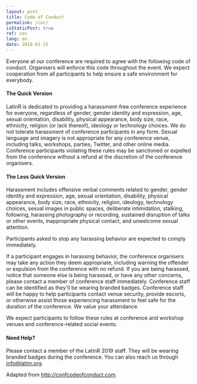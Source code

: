 ```yaml
---
layout: post
title: Code of Conduct
permalink: /coc/
isStaticPost: true
ref: coc
lang: en
date: 2018-01-15
---
```


Everyone at our conference are required to agree with the following code of conduct. Organisers will enforce this code throughout the event. We expect cooperation from all participants to help ensure a safe environment for everybody.

#### The Quick Version

LatinR is dedicated to providing a harassment-free conference experience for everyone, regardless of gender, gender identity and expression, age, sexual orientation, disability, physical appearance, body size, race, ethnicity, religion (or lack thereof), ideology or technology choices. We do not tolerate harassment of conference participants in any form. Sexual language and imagery is not appropriate for any conference venue, including talks, workshops, parties, Twitter, and other online media. Conference participants violating these rules may be sanctioned or expelled from the conference without a refund at the discretion of the conference organisers.

#### The Less Quick Version

Harassment includes offensive verbal comments related to gender, gender identity and expression, age, sexual orientation, disability, physical appearance, body size, race, ethnicity, religion, ideology, technology choices, sexual images in public spaces, deliberate intimidation, stalking, following, harassing photography or recording, sustained disruption of talks or other events, inappropriate physical contact, and unwelcome sexual attention.

Participants asked to stop any harassing behavior are expected to comply immediately.

If a participant engages in harassing behavior, the conference organisers may take any action they deem appropriate, including warning the offender or expulsion from the conference with no refund. If you are being harassed, notice that someone else is being harassed, or have any other concerns, please contact a member of conference staff immediately. Conference staff can be identified as they'll be wearing branded badges. Conference staff will be happy to help participants contact venue security, provide escorts, or otherwise assist those experiencing harassment to feel safe for the duration of the conference. We value your attendance.

We expect participants to follow these rules at conference and workshop venues and conference-related social events.

#### Need Help?

Please contact a member of the LatinR 2019 staff. They will be wearing branded badges during the conference. You can also reach us through [info@latinr.org](mailto:info@latinr.org).

Adapted from <http://confcodeofconduct.com>.
